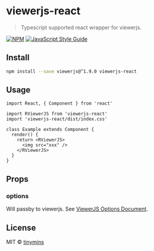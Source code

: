 # viewerjs-react

> Typescript supported react wrapper for viewerjs.

[![NPM](https://img.shields.io/npm/v/viewerjs-react.svg)](https://www.npmjs.com/package/viewerjs-react) [![JavaScript Style Guide](https://img.shields.io/badge/code_style-standard-brightgreen.svg)](https://standardjs.com)

## Install

```bash
npm install --save viewerjs@^1.9.0 viewerjs-react
```

## Usage

```tsx
import React, { Component } from 'react'

import RViewerJS from 'viewerjs-react'
import 'viewerjs-react/dist/index.css'

class Example extends Component {
  render() {
    return <RViewerJS>
      <img src="xxx" />
    </RViewerJS>
  }
}
```

## Props

### options

Will passby to viewerjs. See [ViewerJS Options Document](https://github.com/fengyuanchen/viewerjs/blob/master/README.md#options).

## License

MIT © [tinymins](https://github.com/tinymins)
